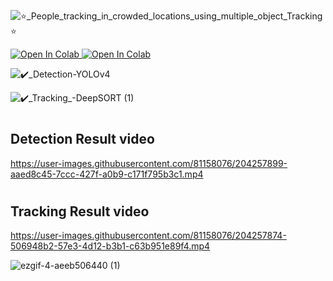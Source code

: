 
![⭐_People_tracking_in_crowded_locations_using_multiple_object_Tracking⭐](https://user-images.githubusercontent.com/81158076/204558252-92f35b04-3096-4b44-bbb5-9b2f3c5f168e.png)


<a href="https://colab.research.google.com/drive/1NNCwbsB_yZbIxn03OWAIpG_YuubEqicd?authuser=4#">
  <img src="https://colab.research.google.com/assets/colab-badge.svg" alt="Open In Colab"/>
</a>

<a href="https://colab.research.google.com/drive/1gKViQZSB-ECwkFQbF4VPIaO_kGf-rBge?authuser=6">
  <img src="https://colab.research.google.com/assets/colab-badge.svg" alt="Open In Colab"/>
</a>


![✔️_Detection-YOLOv4](https://user-images.githubusercontent.com/81158076/204559586-fd8b90f8-3865-432b-8d75-a5b92bc16ee0.png)

![✔️_Tracking_-DeepSORT (1)](https://user-images.githubusercontent.com/81158076/204559605-d69606b6-c6af-420c-88d4-cfc0ebcf7533.png)

# <h2> Detection Result video

https://user-images.githubusercontent.com/81158076/204257899-aaed8c45-7ccc-427f-a0b9-c171f795b3c1.mp4


# <h2> Tracking Result video


https://user-images.githubusercontent.com/81158076/204257874-506948b2-57e3-4d12-b3b1-c63b951e89f4.mp4

  
<p align="right">

 ![ezgif-4-aeeb506440 (1)](https://user-images.githubusercontent.com/81158076/204807348-196d23a8-64b8-4c0b-845c-d292bc7d1d1f.gif)

  
</p>
